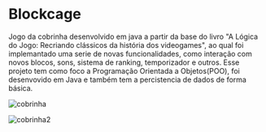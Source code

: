 # Blockcage

Jogo da cobrinha desenvolvido em java a partir da base do livro "A Lógica do Jogo: Recriando clássicos da história dos videogames",
ao qual foi implemantado uma serie de novas funcionalidades, como interação com novos blocos, sons, sistema de ranking, temporizador e outros.
Esse projeto tem como foco a Programação Orientada a Objetos(POO), foi desenvovido em Java e também tem a percistencia de dados de forma básica.


![cobrinha](https://user-images.githubusercontent.com/104148028/194351474-839949a7-a081-45ea-8762-25db592b7a24.png)

![cobrinha2](https://user-images.githubusercontent.com/104148028/194351490-66db4b41-64e2-4731-8f01-0831c7760ea3.png)
